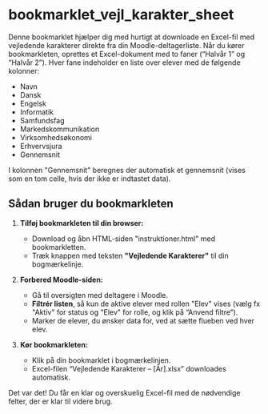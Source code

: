 # bookmarklet_vejl_karakter_sheet

Denne bookmarklet hjælper dig med hurtigt at downloade en Excel-fil med vejledende karakterer direkte fra din Moodle-deltagerliste. Når du kører bookmarkleten, oprettes et Excel-dokument med to faner (“Halvår 1” og “Halvår 2”). Hver fane indeholder en liste over elever med de følgende kolonner:

- Navn
- Dansk
- Engelsk
- Informatik
- Samfundsfag
- Markedskommunikation
- Virksomhedsøkonomi
- Erhvervsjura
- Gennemsnit

I kolonnen "Gennemsnit" beregnes der automatisk et gennemsnit (vises som en tom celle, hvis der ikke er indtastet data).

## Sådan bruger du bookmarkleten

1. **Tilføj bookmarkleten til din browser:**
   - Download og åbn HTML-siden "instruktioner.html" med bookmarkletten.
   - Træk knappen med teksten **"Vejledende Karakterer"** til din bogmærkelinje.

2. **Forbered Moodle-siden:**
   - Gå til oversigten med deltagere i Moodle.
   - **Filtrér listen**, så kun de aktive elever med rollen "Elev" vises (vælg fx "Aktiv" for status og "Elev" for rolle, og klik på “Anvend filtre”).
   - Marker de elever, du ønsker data for, ved at sætte flueben ved hver elev.

3. **Kør bookmarkleten:**
   - Klik på din bookmarklet i bogmærkelinjen.
   - Excel-filen “Vejledende Karakterer – [År].xlsx” downloades automatisk.

Det var det! Du får en klar og overskuelig Excel-fil med de nødvendige felter, der er klar til videre brug.

